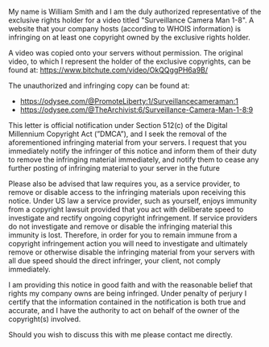 My name is William Smith and I am the duly authorized representative of the exclusive rights holder for a video
titled "Surveillance Camera Man 1-8". A website that your company hosts (according to WHOIS information) is
infringing on at least one copyright owned by the exclusive rights holder.

A video was copied onto your servers without permission. The original video, to which I represent the holder of the
exclusive copyrights, can be found at:
https://www.bitchute.com/video/OkQQggPH6a9B/

The unauthorized and infringing copy can be found at:
- https://odysee.com/@PromoteLiberty:1/Surveillancecameraman:1
- https://odysee.com/@TheArchivist:6/Surveillance-Camera-Man-1-8:9

This letter is official notification under Section 512(c) of the Digital Millennium Copyright Act (”DMCA”), and I seek
the removal of the aforementioned infringing material from your servers. I request that you immediately notify the
infringer of this notice and inform them of their duty to remove the infringing material immediately, and notify them
to cease any further posting of infringing material to your server in the future

Please also be advised that law requires you, as a service provider, to remove or disable access to the infringing
materials upon receiving this notice. Under US law a service provider, such as yourself, enjoys immunity from a
copyright lawsuit provided that you act with deliberate speed to investigate and rectify ongoing copyright
infringement. If service providers do not investigate and remove or disable the infringing material this immunity is
lost. Therefore, in order for you to remain immune from a copyright infringement action you will need to investigate
and ultimately remove or otherwise disable the infringing material from your servers with all due speed should the
direct infringer, your client, not comply immediately.

I am providing this notice in good faith and with the reasonable belief that rights my company owns are being
infringed. Under penalty of perjury I certify that the information contained in the notification is both true and
accurate, and I have the authority to act on behalf of the owner of the copyright(s) involved.

Should you wish to discuss this with me please contact me directly.
